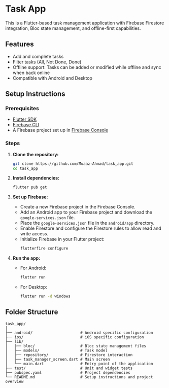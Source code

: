 # Task App

This is a Flutter-based task management application with Firebase Firestore integration, Bloc state management, and offline-first capabilities.

## Features

- Add and complete tasks
- Filter tasks (All, Not Done, Done)
- Offline support: Tasks can be added or modified while offline and sync when back online
- Compatible with Android and Desktop

## Setup Instructions

### Prerequisites

- [Flutter SDK](https://flutter.dev/docs/get-started/install)
- [Firebase CLI](https://firebase.google.com/docs/cli)
- A Firebase project set up in [Firebase Console](https://console.firebase.google.com/)

### Steps

1. **Clone the repository:**

    ```bash
    git clone https://github.com/Moaaz-Ahmad/task_app.git
    cd task_app
    ```

2. **Install dependencies:**

    ```bash
    flutter pub get
    ```

3. **Set up Firebase:**

    - Create a new Firebase project in the Firebase Console.
    - Add an Android app to your Firebase project and download the `google-services.json` file.
    - Place the `google-services.json` file in the `android/app` directory.
    - Enable Firestore and configure the Firestore rules to allow read and write access.
    - Initialize Firebase in your Flutter project:
      ```bash
      flutterfire configure
      ```

4. **Run the app:**

    - For Android:
      ```bash
      flutter run
      ```

    - For Desktop:
      ```bash
      flutter run -d windows
      ```

## Folder Structure

```plaintext
task_app/
│
├── android/                     # Android specific configuration
├── ios/                         # iOS specific configuration
├── lib/
│   ├── bloc/                    # Bloc state management files
│   ├── models/                  # Task model
│   ├── repository/              # Firestore interaction
│   ├── task_manager_screen.dart # Main screen
│   └── main.dart                # Entry point of the application
├── test/                        # Unit and widget tests
├── pubspec.yaml                 # Project dependencies
└── README.md                    # Setup instructions and project overview

